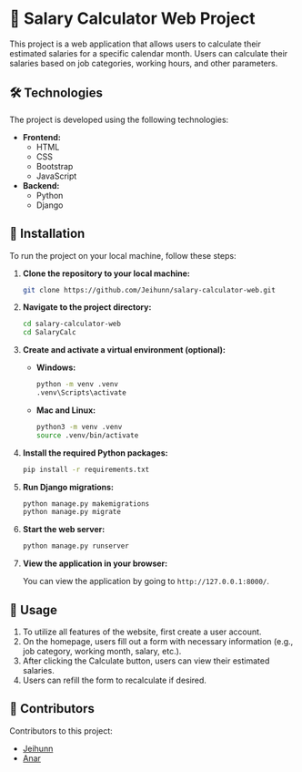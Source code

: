 # 🚀 Salary Calculator Web Project

This project is a web application that allows users to calculate their estimated salaries for a specific calendar month. Users can calculate their salaries based on job categories, working hours, and other parameters.

## 🛠 Technologies

The project is developed using the following technologies:

- **Frontend:**
  - HTML
  - CSS
  - Bootstrap
  - JavaScript
- **Backend:**
  - Python
  - Django

## 🔧 Installation

To run the project on your local machine, follow these steps:

1. **Clone the repository to your local machine:**

    ```bash
    git clone https://github.com/Jeihunn/salary-calculator-web.git
    ```

2. **Navigate to the project directory:**

    ```bash
    cd salary-calculator-web
    cd SalaryCalc
    ```

3. **Create and activate a virtual environment (optional):**

    - **Windows:**

        ```bash
        python -m venv .venv
        .venv\Scripts\activate
        ```

    - **Mac and Linux:**

        ```bash
        python3 -m venv .venv
        source .venv/bin/activate
        ```

4. **Install the required Python packages:**

    ```bash
    pip install -r requirements.txt
    ```

5. **Run Django migrations:**

    ```bash
    python manage.py makemigrations
    python manage.py migrate
    ```

6. **Start the web server:**

    ```bash
    python manage.py runserver
    ```

7. **View the application in your browser:**

    You can view the application by going to `http://127.0.0.1:8000/`.

## 📝 Usage

1. To utilize all features of the website, first create a user account.
2. On the homepage, users fill out a form with necessary information (e.g., job category, working month, salary, etc.).
3. After clicking the Calculate button, users can view their estimated salaries.
4. Users can refill the form to recalculate if desired.

## 🌟 Contributors

Contributors to this project:

- [Jeihunn](https://github.com/Jeihunn)
- [Anar](https://github.com/anarmh)
